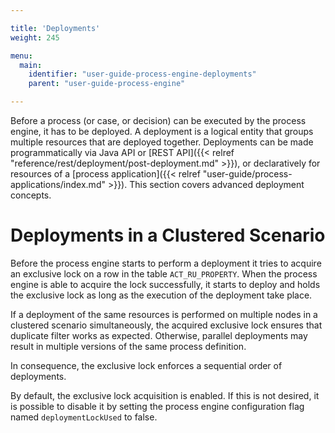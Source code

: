 ```yaml
---

title: 'Deployments'
weight: 245

menu:
  main:
    identifier: "user-guide-process-engine-deployments"
    parent: "user-guide-process-engine"

---
```


Before a process (or case, or decision) can be executed by the process engine, it has to be deployed. A deployment is a logical entity that groups multiple resources that are deployed together. Deployments can be made programmatically via Java API or [REST API]({{< relref "reference/rest/deployment/post-deployment.md" >}}), or declaratively for resources of a [process application]({{< relref "user-guide/process-applications/index.md" >}}). This section covers advanced deployment concepts.

# Deployments in a Clustered Scenario

Before the process engine starts to perform a deployment it tries to acquire an exclusive lock on a row in the table `ACT_RU_PROPERTY`. When the process engine is able to acquire the lock successfully, it starts to deploy and holds the exclusive lock as long as the execution of the deployment take place.

If a deployment of the same resources is performed on multiple nodes in a clustered scenario simultaneously, the acquired exclusive lock ensures that duplicate filter works as expected. Otherwise, parallel deployments may result in multiple versions of the same process definition.

In consequence, the exclusive lock enforces a sequential order of deployments.

By default, the exclusive lock acquisition is enabled. If this is not desired, it is possible to disable it by setting the process engine configuration flag named `deploymentLockUsed` to false.
